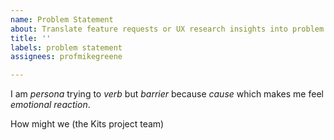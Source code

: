 ```yaml
---
name: Problem Statement
about: Translate feature requests or UX research insights into problem statements
title: ''
labels: problem statement
assignees: profmikegreene

---
```


I am *persona* trying to *verb* but *barrier* because *cause* which makes me feel *emotional reaction*.

How might we (the Kits project team)
